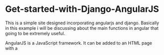# Get-started-with-Django-AngularJS
 This is a simple site designed incorporating angularjs and django. Basically in this example i will be discussing about the main functions in angular that going to be extremely useful.


AngularJS is a JavaScript framework. It can be added to an HTML page with a <script> tag.                 
AngularJS extends HTML attributes with Directives, and binds data to HTML with Expressions.

## AngularJS extends HTML with ng-directives.                                                                                               
The **ng-app** directive defines an AngularJS application.                                                                                     
The **ng-model** directive binds the value of HTML controls (input, select, textarea) to application data.                                           
The **ng-bind** directive binds application data to the HTML view.                                                                              


### Code
```html 
<!DOCTYPE html>
<html>
<script src="https://ajax.googleapis.com/ajax/libs/angularjs/1.6.9/angular.min.js"></script>
<body>

<div ng-app="">
  <p>Name: <input type="text" ng-model="message"></p>
  <p ng-bind="message"></p>
</div>

</body>
</html>
```

### Explanation about the above example code
AngularJS starts automatically when the web page has loaded.                                                                                        


The **ng-app** directive tells AngularJS that the ```html<div>``` element is the "owner" of an AngularJS application                 
The **ng-model** directive binds the value of the input field to the application variable *message*                                          
The **ng-bind** directive binds the content of the ```html<p>``` element to the application variable *message*   



### AngularJS Applications

AngularJS **modules** define AngularJS applications.                                                                                    
AngularJS **controllers** control AngularJS applications.                                                                                     
The **ng-app** directive defines the application, the **ng-controller** directive defines the controller.                                     


### Example code for introduction of Angular js **modules** and **controllers** 


#### This HTML code should be in your index.html file in Django template folder

```html 

{% load staticfiles %}
{% load static %}

<!DOCTYPE html>
<html>
<script src="https://ajax.googleapis.com/ajax/libs/angularjs/1.6.9/angular.min.js"></script>
<script type="text/javascript" src="{% static 'main.js' %}"></script>
<body>
{% verbatim %} 
<div ng-app="myApp" ng-controller="myCtrl">

First Name: <input type="text" ng-model="firstName"><br>
Last Name: <input type="text" ng-model="lastName"><br>
<br>
Full Name: {{firstName + " " + lastName}}

</div>
{% endverbatim %}
 </body>
</html>
```
### Important factors to remember

1)Since Django and Angular both use **{{}}** tags to avoid confusion, when we want to use **{{}}** in Angular framework we have to add **{% verbatim %} {% endverbatim %}** surounding the ng-app as shown above.                                                                               
2)Don't forget to **load** and add the path of your static directory where you store main.js file to your Django settings file as above.                                       
```
STATIC_URL = '/static/'
PROJECT_ROOT = os.path.abspath(os.path.dirname(__file__))

STATICFILES_DIRS = (
    os.path.join(BASE_DIR, 'static'),
    os.path.join(BASE_DIR, 'node_modules/angular'),
)
```
My main.js file saved on nodes_modules/angular folder

#### Below Javascript file should be in your static folder,Always remeber to give the correct script path location in index.html file
 
 
```javascript

var app = angular.module('myApp', []);
app.controller('myCtrl', function($scope) {
  $scope.firstName= "John";
  $scope.lastName= "Doe";
});



```
One of the important thing you observed in the above JavaScript is the **$scope** its the  binding part between the HTML (view) and the JavaScript (controller).
 

### Understanding the Scope

If we consider an AngularJS application to consist of:

    View, which is the HTML.
    Model, which is the data available for the current view.
    Controller, which is the JavaScript function that makes/changes/removes/controls the data.

Then the scope is the Model.
The scope is a JavaScript object with properties and methods, which are available for both the view and the controller.
 
 
**To master and introduce AngularJS to your project efficiently and fast, i have created a simple django site with different example codes.You can download the testproject django file and run it in your browser.**
 
 
![aguler1](https://user-images.githubusercontent.com/24733068/64769697-1ae89300-d58f-11e9-87b2-95c10e03814d.png)
![angular2](https://user-images.githubusercontent.com/24733068/64769916-8599ce80-d58f-11e9-8057-291e4283035f.png)
![angular3](https://user-images.githubusercontent.com/24733068/64770015-b11cb900-d58f-11e9-9089-c6b4335e542b.png)
 
 **For further undestanding of AngularJs i strongly suggest looking into W3Schools Angular Js Tutorial**
 https://www.w3schools.com/angular/default.asp
 
 
 
 
